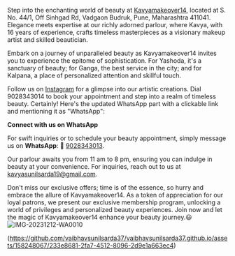 Step into the enchanting world of beauty at [Kavyamakeover14](https://www.instagram.com/kavyamakeover14/), located at S. No. 44/1, Off Sinhgad Rd, Vadgaon Budruk, Pune, Maharashtra 411041. Elegance meets expertise at our richly adorned parlour, where Kavya, with 16 years of experience, crafts timeless masterpieces as a visionary makeup artist and skilled beautician.

Embark on a journey of unparalleled beauty as Kavyamakeover14 invites you to experience the epitome of sophistication. For Yashoda, it's a sanctuary of beauty; for Ganga, the best service in the city; and for Kalpana, a place of personalized attention and skillful touch.

Follow us on [Instagram](https://www.instagram.com/kavyamakeover14/) for a glimpse into our artistic creations. Dial 9028343014 to book your appointment and step into a realm of timeless beauty.
Certainly! Here's the updated WhatsApp part with a clickable link and mentioning it as "WhatsApp":

**Connect with us on WhatsApp**

For swift inquiries or to schedule your beauty appointment, simply message us on **WhatsApp**: 📱 [9028343013](https://wa.me/9028343013).

Our parlour awaits you from 11 am to 8 pm, ensuring you can indulge in beauty at your convenience. For inquiries, reach out to us at kavyasunilsarda19@gmail.com.

Don't miss our exclusive offers; time is of the essence, so hurry and embrace the allure of Kavyamakeover14. As a token of appreciation for our loyal patrons, we present our exclusive membership program, unlocking a world of privileges and personalized beauty experiences. Join now and let the magic of Kavyamakeover14 enhance your beauty journey.😃
![IMG-20231212-WA0010](https://github.com/vaibhavsunilsarda37/vaibhavsunilsarda37.github.io/assets/158248067/ed7a0e0b-edd1-4277-abe1-c66a9e905670)


(https://github.com/vaibhavsunilsarda37/vaibhavsunilsarda37.github.io/assets/158248067/233e8681-2fa7-4512-8096-2d9e1a663ec4)

